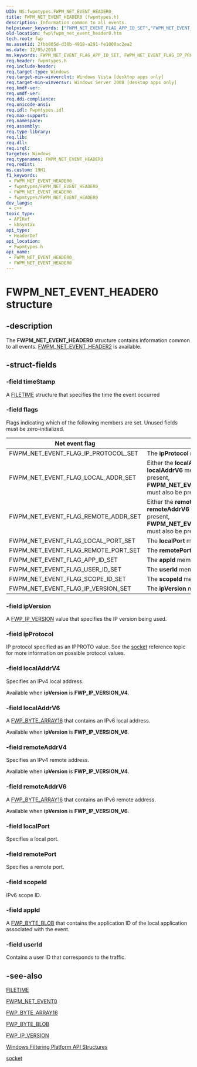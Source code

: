 ```yaml
---
UID: NS:fwpmtypes.FWPM_NET_EVENT_HEADER0_
title: FWPM_NET_EVENT_HEADER0 (fwpmtypes.h)
description: Information common to all events.
helpviewer_keywords: ["FWPM_NET_EVENT_FLAG_APP_ID_SET","FWPM_NET_EVENT_FLAG_IP_PROTOCOL_SET","FWPM_NET_EVENT_FLAG_IP_VERSION_SET","FWPM_NET_EVENT_FLAG_LOCAL_ADDR_SET","FWPM_NET_EVENT_FLAG_LOCAL_PORT_SET","FWPM_NET_EVENT_FLAG_REMOTE_ADDR_SET","FWPM_NET_EVENT_FLAG_REMOTE_PORT_SET","FWPM_NET_EVENT_FLAG_SCOPE_ID_SET","FWPM_NET_EVENT_FLAG_USER_ID_SET","FWPM_NET_EVENT_HEADER0","FWPM_NET_EVENT_HEADER0 structure [Filtering]","fwp.fwpm_net_event_header0","fwpmtypes/FWPM_NET_EVENT_HEADER0"]
old-location: fwp\fwpm_net_event_header0.htm
tech.root: fwp
ms.assetid: 2fbb805d-d38b-4918-a291-fe1000ac2ea2
ms.date: 12/05/2018
ms.keywords: FWPM_NET_EVENT_FLAG_APP_ID_SET, FWPM_NET_EVENT_FLAG_IP_PROTOCOL_SET, FWPM_NET_EVENT_FLAG_IP_VERSION_SET, FWPM_NET_EVENT_FLAG_LOCAL_ADDR_SET, FWPM_NET_EVENT_FLAG_LOCAL_PORT_SET, FWPM_NET_EVENT_FLAG_REMOTE_ADDR_SET, FWPM_NET_EVENT_FLAG_REMOTE_PORT_SET, FWPM_NET_EVENT_FLAG_SCOPE_ID_SET, FWPM_NET_EVENT_FLAG_USER_ID_SET, FWPM_NET_EVENT_HEADER0, FWPM_NET_EVENT_HEADER0 structure [Filtering], fwp.fwpm_net_event_header0, fwpmtypes/FWPM_NET_EVENT_HEADER0
req.header: fwpmtypes.h
req.include-header: 
req.target-type: Windows
req.target-min-winverclnt: Windows Vista [desktop apps only]
req.target-min-winversvr: Windows Server 2008 [desktop apps only]
req.kmdf-ver: 
req.umdf-ver: 
req.ddi-compliance: 
req.unicode-ansi: 
req.idl: Fwpmtypes.idl
req.max-support: 
req.namespace: 
req.assembly: 
req.type-library: 
req.lib: 
req.dll: 
req.irql: 
targetos: Windows
req.typenames: FWPM_NET_EVENT_HEADER0
req.redist: 
ms.custom: 19H1
f1_keywords:
 - FWPM_NET_EVENT_HEADER0_
 - fwpmtypes/FWPM_NET_EVENT_HEADER0_
 - FWPM_NET_EVENT_HEADER0
 - fwpmtypes/FWPM_NET_EVENT_HEADER0
dev_langs:
 - c++
topic_type:
 - APIRef
 - kbSyntax
api_type:
 - HeaderDef
api_location:
 - Fwpmtypes.h
api_name:
 - FWPM_NET_EVENT_HEADER0_
 - FWPM_NET_EVENT_HEADER0
---
```


# FWPM_NET_EVENT_HEADER0 structure


## -description

The **FWPM_NET_EVENT_HEADER0** structure contains information common to all events.
[FWPM_NET_EVENT_HEADER2](ns-fwpmtypes-fwpm_net_event_header2.md) is available.

## -struct-fields

### -field timeStamp

A [FILETIME](../minwinbase/ns-minwinbase-filetime.md) structure that specifies the time the event occurred

### -field flags

Flags indicating which of the following members are set.  Unused fields must be zero-initialized.

| Net event flag | Meaning |
| -------------- | ------- |
| FWPM_NET_EVENT_FLAG_IP_PROTOCOL_SET | The **ipProtocol** member is set. |
| FWPM_NET_EVENT_FLAG_LOCAL_ADDR_SET | Either the **localAddrV4** member or the **localAddrV6** member is set. If this flag is present,  **FWPM_NET_EVENT_FLAG_IP_VERSION_SET** must also be present. |
| FWPM_NET_EVENT_FLAG_REMOTE_ADDR_SET | Either the **remoteAddrV4** member of the **remoteAddrV6** field is set. If this flag is present,  **FWPM_NET_EVENT_FLAG_IP_VERSION_SET** must also be present. |
| FWPM_NET_EVENT_FLAG_LOCAL_PORT_SET | The **localPort** member is set. |
| FWPM_NET_EVENT_FLAG_REMOTE_PORT_SET | The **remotePort** member is set. |
| FWPM_NET_EVENT_FLAG_APP_ID_SET | The **appId** member is set. |
| FWPM_NET_EVENT_FLAG_USER_ID_SET | The **userId** member is set. |
| FWPM_NET_EVENT_FLAG_SCOPE_ID_SET | The **scopeId** member is set. |
| FWPM_NET_EVENT_FLAG_IP_VERSION_SET | The **ipVersion** member is set. |

### -field ipVersion

A [FWP_IP_VERSION](../fwptypes/ne-fwptypes-fwp_ip_version.md) value that specifies the IP version being used.

### -field ipProtocol

IP protocol specified as an IPPROTO value. See the [socket](/windows/desktop/api/winsock2/nf-winsock2-socket) reference topic for more information on possible protocol values.

### -field localAddrV4

Specifies an IPv4 local address.

Available when **ipVersion** is **FWP_IP_VERSION_V4**.

### -field localAddrV6

A [FWP_BYTE_ARRAY16](../fwptypes/ns-fwptypes-fwp_byte_array16.md) that contains an IPv6 local address.

Available when **ipVersion** is **FWP_IP_VERSION_V6**.

### -field remoteAddrV4

Specifies an IPv4 remote address.

Available when **ipVersion** is **FWP_IP_VERSION_V4**.

### -field remoteAddrV6

A [FWP_BYTE_ARRAY16](../fwptypes/ns-fwptypes-fwp_byte_array16.md) that contains an IPv6 remote address.

Available when **ipVersion** is **FWP_IP_VERSION_V6**.

### -field localPort

Specifies a local port.

### -field remotePort

Specifies a remote port.

### -field scopeId

IPv6 scope ID.

### -field appId

A [FWP_BYTE_BLOB](../fwptypes/ns-fwptypes-fwp_byte_blob.md) that contains the application ID of the local application associated with the event.

### -field userId

Contains a user ID that corresponds to the traffic.

## -see-also

[FILETIME](../minwinbase/ns-minwinbase-filetime.md)

[FWPM_NET_EVENT0](ns-fwpmtypes-fwpm_net_event0.md)

[FWP_BYTE_ARRAY16](../fwptypes/ns-fwptypes-fwp_byte_array16.md)

[FWP_BYTE_BLOB](../fwptypes/ns-fwptypes-fwp_byte_blob.md)

[FWP_IP_VERSION](../fwptypes/ne-fwptypes-fwp_ip_version.md)

[Windows Filtering Platform  API Structures](/windows/desktop/FWP/fwp-structs)

[socket](/windows/desktop/api/winsock2/nf-winsock2-socket)

